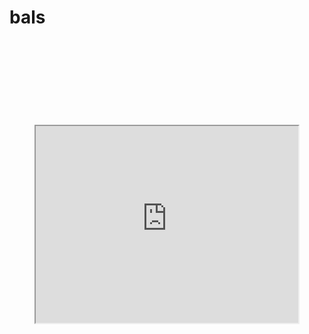 # bals
<html>
  <head>
    <title>Ryl's Bals</title>
  </head>
  <Body style = "background: url(bals.png);
                background-size: 100%;">
<center><br><br><br><br><br><br><br><br>
      <iframe width="420" height="315" src="https://www.youtube.com/embed/VyN1P9K9mNU">
      </iframe>
</body>
</html>
